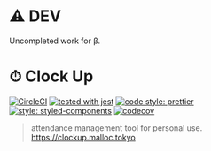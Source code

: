 # ⚠️ DEV
Uncompleted work for β.

# ⏱ Clock Up

[![CircleCI](https://circleci.com/gh/ryota-murakami/clock-up.svg?style=svg)](https://circleci.com/gh/ryota-murakami/clock-up)
[![tested with jest](https://img.shields.io/badge/tested_with-jest-99424f.svg)](https://github.com/facebook/jest)
[![code style: prettier](https://img.shields.io/badge/code_style-prettier-ff69b4.svg)](https://github.com/prettier/prettier)
[![style: styled-components](https://img.shields.io/badge/style-%F0%9F%92%85%20styled--components-orange.svg?colorB=daa357&colorA=db748e)](https://github.com/styled-components/styled-components)
[![codecov](https://codecov.io/gh/ryota-murakami/clock-up/branch/master/graph/badge.svg)](https://codecov.io/gh/ryota-murakami/clock-up)

> attendance management tool for personal use. https://clockup.malloc.tokyo
